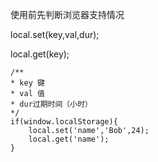使用前先判断浏览器支持情况

local.set\(key,val,dur\);

local.get\(key\);

```
/**
* key 键
* val 值
* dur过期时间（小时）
*/
if(window.localStorage){
    local.set('name','Bob',24);
    local.get('name');
}
```



